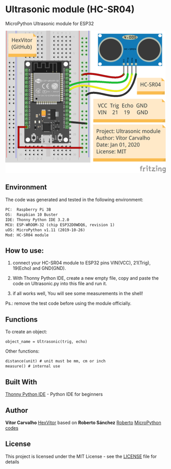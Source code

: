 # Ultrasonic module (HC-SR04)
MicroPython Ultrasonic module for ESP32
<p align = "center">
  <img src = "https://github.com/HexVitor/ESP32/blob/master/Media/Ultrasonic_connection_example.png" alt = "Ultrasonic connection example" />
</p>

## Environment

The code was generated and tested in the following environment:

```
PC:  Raspberry Pi 3B
OS:  Raspbian 10 Buster
IDE: Thonny Python IDE 3.2.0
MCU: ESP-WROOM-32 (chip ESP32D0WDQ6, revision 1)
uOS: MicroPython v1.11 (2019-10-26)
Mod: HC-SR04 module
```

## How to use:

1. connect your HC-SR04 module to ESP32 pins VIN(VCC), 21(Trig), 19(Echo) and GND(GND).

2. With Thonny Python IDE, create a new empty file, copy and paste the code on Ultrasonic.py into this file and run it.

3. if all works well, You will see some measurements in the shell!

Ps.: remove the test code before using the module officially.

## Functions

To create an object:
```
object_name = Ultrasonic(trig, echo)
```

Other functions:
```
distance(unit) # unit must be mm, cm or inch
measure() # internal use
```

## Built With

[Thonny Python IDE](https://thonny.org/) - Python IDE for beginners

## Author

**Vítor Carvalho** [HexVitor](https://github.com/HexVitor) based on **Roberto Sánchez** [Roberto](https://github.com/rsc1975) [MicroPython codes](https://github.com/rsc1975/micropython-hcsr04)

## License

This project is licensed under the MIT License - see the [LICENSE](LICENSE) file for details